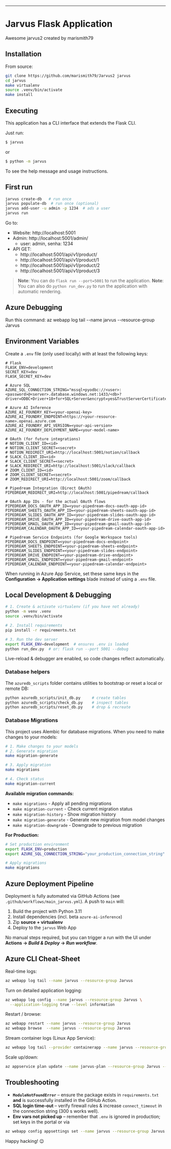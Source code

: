 ---
# Jarvus Flask Application

Awesome jarvus2 created by marismith79

## Installation

From source:

```bash
git clone https://github.com/marismith79/Jarvus2 jarvus
cd jarvus
make virtualenv
source .venv/bin/activate
make install
```


## Executing

This application has a CLI interface that extends the Flask CLI.

Just run:

```bash
$ jarvus
```

or

```bash
$ python -m jarvus
```

To see the help message and usage instructions.

## First run

```bash
jarvus create-db   # run once
jarvus populate-db  # run once (optional)
jarvus add-user -u admin -p 1234  # ads a user
jarvus run
```

Go to:

- Website: http://localhost:5001
- Admin: http://localhost:5001/admin/
  - user: admin, senha: 1234
- API GET:
  - http://localhost:5001/api/v1/product/
  - http://localhost:5001/api/v1/product/1
  - http://localhost:5001/api/v1/product/2
  - http://localhost:5001/api/v1/product/3


> **Note**: You can do `flask run --port=5001` to run the application. 
> **Note**: You can also do `python run_dev.py` to run the application with automatic rendering.

## Azure Debugging

Run this command:
  az webapp log tail --name jarvus --resource-group Jarvus

## Environment Variables

Create a `.env` file (only used locally) with at least the following keys:

```
# Flask
FLASK_ENV=development
SECRET_KEY=dev
FLASK_SECRET_KEY=dev

# Azure SQL
AZURE_SQL_CONNECTION_STRING="mssql+pyodbc://<user>:<password>@<server>.database.windows.net:1433/<db>?driver=ODBC+Driver+18+for+SQL+Server&encrypt=yes&TrustServerCertificate=yes"

# Azure AI Inference
AZURE_AI_FOUNDRY_KEY=<your‐openai‐key>
AZURE_AI_FOUNDRY_ENDPOINT=https://<your-resource-name>.openai.azure.com
AZURE_AI_FOUNDRY_API_VERSION=<your-api-version>
AZURE_AI_FOUNDRY_DEPLOYMENT_NAME=<your-model-name>

# OAuth (for future integrations)
# NOTION_CLIENT_ID=<id>
# NOTION_CLIENT_SECRET=<secret>
# NOTION_REDIRECT_URI=http://localhost:5001/notion/callback
# SLACK_CLIENT_ID=<id>
# SLACK_CLIENT_SECRET=<secret>
# SLACK_REDIRECT_URI=http://localhost:5001/slack/callback
# ZOOM_CLIENT_ID=<id>
# ZOOM_CLIENT_SECRET=<secret>
# ZOOM_REDIRECT_URI=http://localhost:5001/zoom/callback

# Pipedream Integration (Direct OAuth)
PIPEDREAM_REDIRECT_URI=http://localhost:5001/pipedream/callback

# OAuth App IDs - for the actual OAuth flows
PIPEDREAM_DOCS_OAUTH_APP_ID=<your-pipedream-docs-oauth-app-id>
PIPEDREAM_SHEETS_OAUTH_APP_ID=<your-pipedream-sheets-oauth-app-id>
PIPEDREAM_SLIDES_OAUTH_APP_ID=<your-pipedream-slides-oauth-app-id>
PIPEDREAM_DRIVE_OAUTH_APP_ID=<your-pipedream-drive-oauth-app-id>
PIPEDREAM_GMAIL_OAUTH_APP_ID=<your-pipedream-gmail-oauth-app-id>
PIPEDREAM_CALENDAR_OAUTH_APP_ID=<your-pipedream-calendar-oauth-app-id>

# Pipedream Service Endpoints (for Google Workspace tools)
PIPEDREAM_DOCS_ENDPOINT=<your-pipedream-docs-endpoint>
PIPEDREAM_SHEETS_ENDPOINT=<your-pipedream-sheets-endpoint>
PIPEDREAM_SLIDES_ENDPOINT=<your-pipedream-slides-endpoint>
PIPEDREAM_DRIVE_ENDPOINT=<your-pipedream-drive-endpoint>
PIPEDREAM_GMAIL_ENDPOINT=<your-pipedream-gmail-endpoint>
PIPEDREAM_CALENDAR_ENDPOINT=<your-pipedream-calendar-endpoint>
```

When running in Azure App Service, set these same keys in the **Configuration → Application settings** blade instead of using a `.env` file.

## Local Development & Debugging

```bash
# 1. Create & activate virtualenv (if you have not already)
python -m venv .venv
source .venv/bin/activate

# 2. Install requirements
pip install -r requirements.txt

# 3. Run the dev server
export FLASK_ENV=development  # ensures .env is loaded
python run_dev.py  # or: flask run --port 5001 --debug
```

Live-reload & debugger are enabled, so code changes reflect automatically.

### Database helpers

The `azuredb_scripts` folder contains utilities to bootstrap or reset a local or remote DB:

```bash
python azuredb_scripts/init_db.py     # create tables
python azuredb_scripts/check_db.py    # inspect tables
python azuredb_scripts/reset_db.py    # drop & recreate
```

### Database Migrations

This project uses Alembic for database migrations. When you need to make changes to your models:

```bash
# 1. Make changes to your models
# 2. Generate migration
make migration-generate

# 3. Apply migration
make migrations

# 4. Check status
make migration-current
```

**Available migration commands:**
- `make migrations` - Apply all pending migrations
- `make migration-current` - Check current migration status
- `make migration-history` - Show migration history
- `make migration-generate` - Generate new migration from model changes
- `make migration-downgrade` - Downgrade to previous migration

**For Production:**
```bash
# Set production environment
export FLASK_ENV=production
export AZURE_SQL_CONNECTION_STRING="your_production_connection_string"

# Apply migrations
make migrations
```

## Azure Deployment Pipeline

Deployment is fully automated via GitHub Actions (see `.github/workflows/main_jarvus.yml`).
A push to `main` will:

1. Build the project with Python 3.11
2. Install dependencies (incl. beta `azure-ai-inference`)
3. Zip **source + virtualenv**
4. Deploy to the `jarvus` Web App

No manual steps required, but you can trigger a run with the UI under **Actions → _Build & Deploy_ → _Run workflow_**.

## Azure CLI Cheat-Sheet

Real-time logs:

```bash
az webapp log tail --name jarvus --resource-group Jarvus
```

Turn on detailed application logging:

```bash
az webapp log config --name jarvus --resource-group Jarvus \
  --application-logging true --level information
```

Restart / browse:

```bash
az webapp restart --name jarvus --resource-group Jarvus
az webapp browse  --name jarvus --resource-group Jarvus
```

Stream container logs (Linux App Service):

```bash
az webapp log tail --provider containerapp --name jarvus --resource-group Jarvus
```

Scale up/down:

```bash
az appservice plan update --name jarvus-plan --resource-group Jarvus --sku P1v3
```

## Troubleshooting

* **`ModuleNotFoundError`** – ensure the package exists in `requirements.txt` **and** is successfully installed in the GitHub Action.
* **SQL login time-out** – verify firewall rules & increase `connect_timeout` in the connection string (300 s works well).
* **Env vars not picked up** – remember that `.env` is ignored in production; set keys in the portal or via

```bash
az webapp config appsettings set --name jarvus --resource-group Jarvus --settings KEY=value
```

Happy hacking! 😉